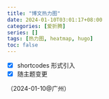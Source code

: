 ```yaml
---
title: "博文热力图"
date: 2024-01-10T03:01:17+08:00
categories: [爱折腾]
series: []
tags: [热力图, heatmap, hugo]
toc: false
---
```


- [x] shortcodes 形式引入
- [x] 随主题变更

（2024-01-10@广州）